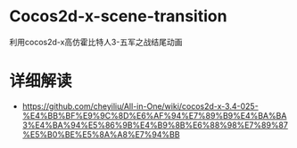 # Cocos2d-x-scene-transition
利用cocos2d-x高仿霍比特人3-五军之战结尾动画

# 详细解读
* https://github.com/cheyiliu/All-in-One/wiki/cocos2d-x-3.4-025-%E4%BB%BF%E9%9C%8D%E6%AF%94%E7%89%B9%E4%BA%BA3%E4%BA%94%E5%86%9B%E4%B9%8B%E6%88%98%E7%89%87%E5%B0%BE%E5%8A%A8%E7%94%BB
